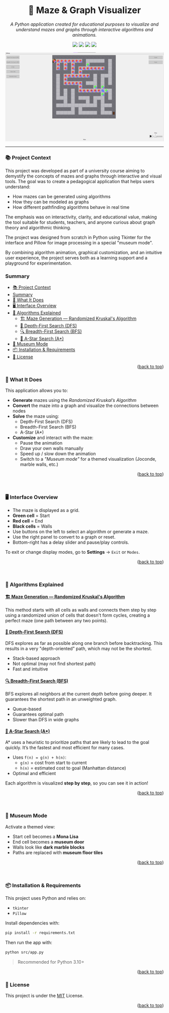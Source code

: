<div id="top"></div>
<h1 align="center">🧩 Maze & Graph Visualizer</h1>
<p align="center"><i>A Python application created for educational purposes to visualize and understand mazes and graphs through interactive algorithms and animations.</i></p>
<p align="center">
    <img src="https://img.shields.io/badge/build-Ready%20to%20go-brightgreen"/>
    <img src="https://img.shields.io/badge/dynamic/json?color=blue&label=Version&query=version&url=https%3A%2F%2Fraw.githubusercontent.com%2FShayF0x%2FMazeSolver%2Fmaster%2FMazeSolver.json"/>
    <img src="https://img.shields.io/badge/Python-3.10+-blue?logo=python"/>
    <img src="https://img.shields.io/badge/License-MIT-yellow.svg"/>
</p>

![app image](\assets\images\app.png)

---

### 📚 Project Context
This project was developed as part of a university course aiming to demystify the concepts of mazes and graphs through interactive and visual tools. The goal was to create a pedagogical application that helps users understand:

- How mazes can be generated using algorithms
- How they can be modeled as graphs
- How different pathfinding algorithms behave in real time

The emphasis was on interactivity, clarity, and educational value, making the tool suitable for students, teachers, and anyone curious about graph theory and algorithmic thinking.

The project was designed from scratch in Python using Tkinter for the interface and Pillow for image processing in a special "museum mode".

By combining algorithm animation, graphical customization, and an intuitive user experience, the project serves both as a learning support and a playground for experimentation.

### Summary
- [📚 Project Context](#-project-context)
- [Summary](#summary)
- [🧠 What It Does](#-what-it-does)
- [🖥 Interface Overview](#-interface-overview)
- [🧩 Algorithms Explained](#-algorithms-explained)
  - [🏗 Maze Generation — Randomized Kruskal's Algorithm](#-maze-generation--randomized-kruskals-algorithm)
  - [🔎 Depth-First Search (DFS)](#-depth-first-search-dfs)
  - [🔍 Breadth-First Search (BFS)](#-breadth-first-search-bfs)
  - [🌟 A-Star Search (A\*)](#-a-star-search-a)
- [🎨 Museum Mode](#-museum-mode)
- [📦 Installation \& Requirements](#-installation--requirements)
- [📝 License](#-license)

<p align="right">(<a href="#top">back to top</a>)</p>

### 🧠 What It Does

This application allows you to:

- **Generate** mazes using the *Randomized Kruskal’s Algorithm*
- **Convert** the maze into a graph and visualize the connections between nodes
- **Solve** the maze using:
  - Depth-First Search (DFS)
  - Breadth-First Search (BFS)
  - A-Star (A*)
- **Customize** and interact with the maze:
  - Pause the animation
  - Draw your own walls manually
  - Speed up / slow down the animation
  - Switch to a *"Museum mode"* for a themed visualization (Joconde, marble walls, etc.)

<p align="right">(<a href="#top">back to top</a>)</p>

<br>

### 🖥 Interface Overview

- The maze is displayed as a grid.
- **Green cell** = Start  
- **Red cell** = End  
- **Black cells** = Walls  
- Use buttons on the left to select an algorithm or generate a maze.
- Use the right panel to convert to a graph or reset.
- Bottom-right has a delay slider and pause/play controls.

To exit or change display modes, go to **Settings** → `Exit` or `Modes`.

<p align="right">(<a href="#top">back to top</a>)</p>

<br>

### 🧩 Algorithms Explained

#### [🏗 Maze Generation — Randomized Kruskal's Algorithm](https://en.wikipedia.org/wiki/Kruskal%27s_algorithm)

This method starts with all cells as walls and connects them step by step using a randomized union of cells that doesn't form cycles, creating a perfect maze (one path between any two points).

#### [🔎 Depth-First Search (DFS)](https://en.wikipedia.org/wiki/Depth-first_search)

DFS explores as far as possible along one branch before backtracking. This results in a very "depth-oriented" path, which may not be the shortest.

- Stack-based approach
- Not optimal (may not find shortest path)
- Fast and intuitive

#### [🔍 Breadth-First Search (BFS)](https://en.wikipedia.org/wiki/Breadth-first_search)

BFS explores all neighbors at the current depth before going deeper. It guarantees the shortest path in an unweighted graph.

- Queue-based
- Guarantees optimal path
- Slower than DFS in wide graphs

#### [🌟 A-Star Search (A*)](https://en.wikipedia.org/wiki/A*_search_algorithm)

A* uses a heuristic to prioritize paths that are likely to lead to the goal quickly. It’s the fastest and most efficient for many cases.

- Uses `f(n) = g(n) + h(n)`:
  - `g(n)` = cost from start to current
  - `h(n)` = estimated cost to goal (Manhattan distance)
- Optimal and efficient

Each algorithm is visualized **step by step**, so you can see it in action!

<p align="right">(<a href="#top">back to top</a>)</p>

<br>

### 🎨 Museum Mode

Activate a themed view:

- Start cell becomes a **Mona Lisa**
- End cell becomes a **museum door**
- Walls look like **dark marble blocks**
- Paths are replaced with **museum floor tiles**

<p align="right">(<a href="#top">back to top</a>)</p>

<br>

### 📦 Installation & Requirements

This project uses Python and relies on:

- `tkinter`
- `Pillow`

Install dependencies with:

```bash
pip install -r requirements.txt
```

Then run the app with:

```bash
python src/app.py
```

> Recommended for Python 3.10+

<p align="right">(<a href="#top">back to top</a>)</p>

### 📝 License

This project is under the [MIT](https://choosealicense.com/licenses/mit/) License.
<p align="right">(<a href="#top">back to top</a>)</p>

